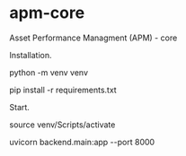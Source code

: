 # apm-core
Asset Performance Managment (APM) - core

Installation.

python -m venv venv

pip install -r requirements.txt


Start.

source venv/Scripts/activate

uvicorn backend.main:app --port 8000
